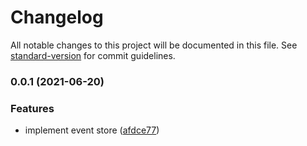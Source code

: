 # Changelog

All notable changes to this project will be documented in this file. See [standard-version](https://github.com/conventional-changelog/standard-version) for commit guidelines.

### 0.0.1 (2021-06-20)


### Features

* implement event store ([afdce77](https://github.com/pdmlab/sourced-repo-mongo-ts/commit/afdce779adfa75cf488559fa0381bd1c88a12a2c))

